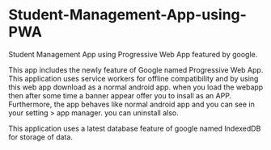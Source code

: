# Student-Management-App-using-PWA
Student Management App using Progressive Web App featured by google.

This app includes the newly feature of Google named Progressive Web App. This application uses service workers for offline compatibility 
and by using this web app download as a normal android app. when you load the webapp then after some time a banner appear offer you to insall
as an APP. Furthermore, the app behaves like normal android app and you can see in your setting > app manager. you can uninstall also.

This application uses a latest database feature of google named IndexedDB for storage of data.
